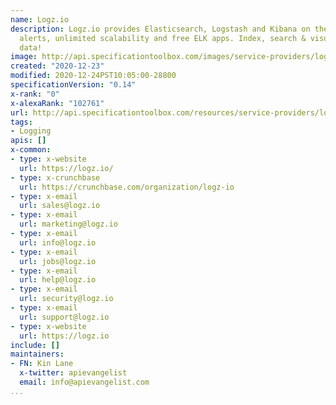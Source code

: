 ```yaml
---
name: Logz.io
description: Logz.io provides Elasticsearch, Logstash and Kibana on the cloud with
  alerts, unlimited scalability and free ELK apps. Index, search & visualize your
  data!
image: http://api.specificationtoolbox.com/images/service-providers/logz-io.jpg
created: "2020-12-23"
modified: 2020-12-24PST10:05:00-28800
specificationVersion: "0.14"
x-rank: "0"
x-alexaRank: "102761"
url: http://api.specificationtoolbox.com/resources/service-providers/logz-io/
tags:
- Logging
apis: []
x-common:
- type: x-website
  url: https://logz.io/
- type: x-crunchbase
  url: https://crunchbase.com/organization/logz-io
- type: x-email
  url: sales@logz.io
- type: x-email
  url: marketing@logz.io
- type: x-email
  url: info@logz.io
- type: x-email
  url: jobs@logz.io
- type: x-email
  url: help@logz.io
- type: x-email
  url: security@logz.io
- type: x-email
  url: support@logz.io
- type: x-website
  url: https://logz.io
include: []
maintainers:
- FN: Kin Lane
  x-twitter: apievangelist
  email: info@apievangelist.com
...
```

